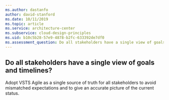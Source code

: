 ```yaml
---
ms.author: dastanfo
author: david-stanford
ms.date: 10/11/2019
ms.topic: article
ms.service: architecture-center
ms.subservice: cloud-design-principles
ms.uid: b10c5b28-57e9-4878-b2fc-633392de7df0
ms.assessment_question: Do all stakeholders have a single view of goals and timelines?
---
```

## Do all stakeholders have a single view of goals and timelines?

Adopt VSTS Agile as a single source of truth for all stakeholders to avoid mismatched expectations and to give an accurate picture of the current status.
